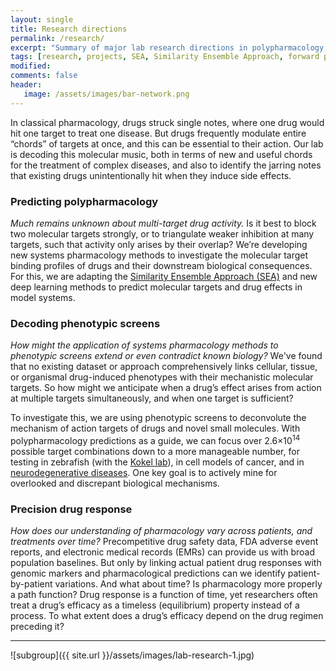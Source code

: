 ```yaml
---
layout: single
title: Research directions
permalink: /research/
excerpt: "Summary of major lab research directions in polypharmacology, phenotypic screen mechanism of action discovery, and precision drug response."
tags: [research, projects, SEA, Similarity Ensemble Approach, forward polypharmacology, precision medicine]
modified: 
comments: false
header:
   image: /assets/images/bar-network.png
---
```


In classical pharmacology, drugs struck single notes, where one drug would hit one target to treat one disease. But drugs frequently modulate entire “chords” of targets at once, and this can be essential to their action. Our lab is decoding this molecular music, both in terms of new and useful chords for the treatment of complex diseases, and also to identify the jarring notes that existing drugs unintentionally hit when they induce side effects.

### Predicting polypharmacology
*Much remains unknown about multi-target drug activity.* Is it best to block two molecular targets strongly, or to triangulate weaker inhibition at many targets, such that activity only arises by their overlap? We’re developing new systems pharmacology methods to investigate the molecular target binding profiles of drugs and their downstream biological consequences. For this, we are adapting the [Similarity Ensemble Approach (SEA)](http://sea.bkslab.org/) and new deep learning methods to predict molecular targets and drug effects in model systems.

### Decoding phenotypic screens
*How might the application of systems pharmacology methods to phenotypic screens extend or even contradict known biology?* We've found that no existing dataset or approach comprehensively links cellular, tissue, or organismal drug-induced phenotypes with their mechanistic molecular targets. So how might we anticipate when a drug’s effect arises from action at multiple targets simultaneously, and when one target is sufficient?

To investigate this, we are using phenotypic screens to deconvolute the mechanism of action targets of drugs and novel small molecules. With polypharmacology predictions as a guide, we can focus over 2.6×10<sup>14</sup> possible target combinations down to a more manageable number, for testing in zebrafish (with the [Kokel lab](http://kokellab.com/)), in cell models of cancer, and in [neurodegenerative diseases](http://ind.ucsf.edu/). One key goal is to actively mine for overlooked and discrepant biological mechanisms.

### Precision drug response
*How does our understanding of pharmacology vary across patients, and treatments over time?* Precompetitive drug safety data, FDA adverse event reports, and electronic medical records (EMRs) can provide us with broad population baselines. But only by linking actual patient drug responses with genomic markers and pharmacological predictions can we identify patient-by-patient variations. And what about time? Is pharmacology more properly a path function? Drug response is a function of time, yet researchers often treat a drug’s efficacy as a timeless (equilibrium) property instead of a process. To what extent does a drug’s efficacy depend on the drug regimen preceding it?

---

![subgroup]({{ site.url }}/assets/images/lab-research-1.jpg)
